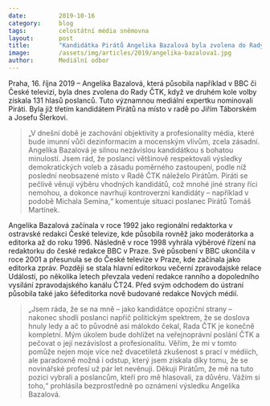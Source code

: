 ```yaml
---
date:         2019-10-16
category:     blog
tags:         celostátní média sněmovna
layout:       post
title:        "Kandidátka Pirátů Angelika Bazalová byla zvolena do Rady ČTK"
image:        /assets/img/articles/2019/angelika-bazalova1.jpg
author:       Mediální odbor
---
```

 
 
Praha, 16. října 2019 – Angelika Bazalová, která působila například v BBC či České televizi, byla dnes zvolena do Rady ČTK, když ve druhém kole volby získala 131 hlasů poslanců. Tuto významnou mediální expertku nominovali Piráti. Byla již třetím kandidátem Pirátů na místo v radě po Jiřím Táborském a Josefu Šlerkovi.   

> „V dnešní době je zachování objektivity a profesionality média, které bude imunní vůči dezinformacím a mocenským vlivům, zcela zásadní. Angelika Bazalová je silnou nezávislou kandidátkou s bohatou minulostí. Jsem rád, že poslanci většinově respektovali výsledky demokratických voleb a zásadu poměrného zastoupení, podle níž poslední neobsazené místo v Radě ČTK náleželo Pirátům. Piráti se pečlivě věnují výběru vhodných kandidátů, což mnohé jiné strany říci nemohou, a dokonce navrhují kontroverzní kandidáty – například v podobě Michala Semína,“ komentuje situaci poslanec Pirátů Tomáš Martínek.

Angelika Bazalová začínala v roce 1992 jako regionální redaktorka v ostravské redakci České televize, kde působila rovněž jako moderátorka a editorka až do roku 1996. Následně v roce 1998 vyhrála výběrové řízení na redaktorku do české redakce BBC v Praze. Své působení v BBC ukončila v roce 2001 a přesunula se do České televize v Praze, kde začínala jako editorka zpráv. Později se stala hlavní editorkou večerní zpravodajské relace Událostí, po několika letech převzala vedení redakce ranního a dopoledního vysílání zpravodajského kanálu ČT24. Před svým odchodem do ústraní působila také jako šéfeditorka nově budované redakce Nových médií. 

> „Jsem ráda, že se na mně – jako kandidátce opoziční strany – nakonec shodli poslanci napříč politickým spektrem, že se doslova hnuly ledy a ač to původně asi málokdo čekal, Rada ČTK je konečně kompletní. Mým úkolem bude dohlížet na veřejnoprávní poslání ČTK a pečovat o její nezávislost a profesionalitu. Věřím, že mi v tomto pomůže nejen moje více než dvacetiletá zkušenost s prací v médiích, ale paradoxně možná i odstup, který jsem získala díky tomu, že se novinářské profesí už pár let nevěnuji. Děkuji Pirátům, že mě na tuto pozici vybrali a poslancům, kteří pro mě hlasovali, za důvěru. Vážím si toho,“ prohlásila bezprostředně po oznámení výsledku Angelika Bazalová.
